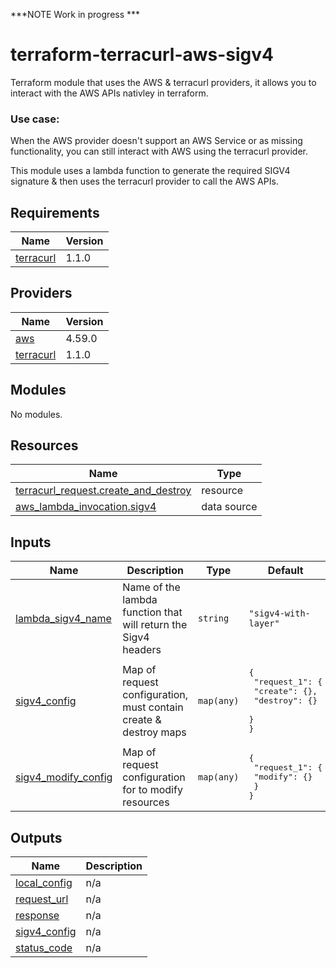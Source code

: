 ***NOTE Work in progress ***

# terraform-terracurl-aws-sigv4
Terraform module that uses the AWS & terracurl providers, it allows you to interact with the AWS APIs nativley in terraform.

### Use case:
When the AWS provider doesn't support an AWS Service or as missing functionality, you can still interact with AWS using the terracurl provider.

This module uses a lambda function to generate the required SIGV4 signature & then uses the terracurl provider to call the AWS APIs.

<!-- BEGIN_TF_DOCS -->
## Requirements

| Name | Version |
|------|---------|
| <a name="requirement_terracurl"></a> [terracurl](#requirement\_terracurl) | 1.1.0 |

## Providers

| Name | Version |
|------|---------|
| <a name="provider_aws"></a> [aws](#provider\_aws) | 4.59.0 |
| <a name="provider_terracurl"></a> [terracurl](#provider\_terracurl) | 1.1.0 |

## Modules

No modules.

## Resources

| Name | Type |
|------|------|
| [terracurl_request.create_and_destroy](https://registry.terraform.io/providers/devops-rob/terracurl/1.1.0/docs/resources/request) | resource |
| [aws_lambda_invocation.sigv4](https://registry.terraform.io/providers/hashicorp/aws/latest/docs/data-sources/lambda_invocation) | data source |

## Inputs

| Name | Description | Type | Default | Required |
|------|-------------|------|---------|:--------:|
| <a name="input_lambda_sigv4_name"></a> [lambda\_sigv4\_name](#input\_lambda\_sigv4\_name) | Name of the lambda function that will return the Sigv4 headers | `string` | `"sigv4-with-layer"` | no |
| <a name="input_sigv4_config"></a> [sigv4\_config](#input\_sigv4\_config) | Map of request configuration, must contain create & destroy maps | `map(any)` | <pre>{<br>  "request_1": {<br>    "create": {},<br>    "destroy": {}<br>  }<br>}</pre> | no |
| <a name="input_sigv4_modify_config"></a> [sigv4\_modify\_config](#input\_sigv4\_modify\_config) | Map of request configuration for to modify resources | `map(any)` | <pre>{<br>  "request_1": {<br>    "modify": {}<br>  }<br>}</pre> | no |

## Outputs

| Name | Description |
|------|-------------|
| <a name="output_local_config"></a> [local\_config](#output\_local\_config) | n/a |
| <a name="output_request_url"></a> [request\_url](#output\_request\_url) | n/a |
| <a name="output_response"></a> [response](#output\_response) | n/a |
| <a name="output_sigv4_config"></a> [sigv4\_config](#output\_sigv4\_config) | n/a |
| <a name="output_status_code"></a> [status\_code](#output\_status\_code) | n/a |
<!-- END_TF_DOCS -->